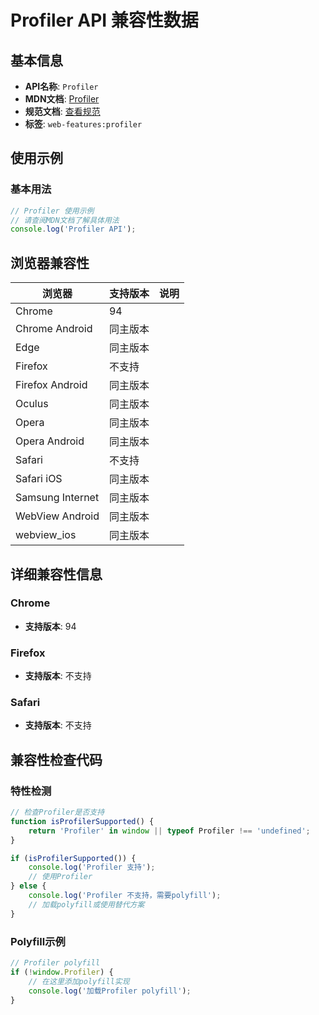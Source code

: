 # Profiler API 兼容性数据

## 基本信息

- **API名称**: `Profiler`
- **MDN文档**: [Profiler](https://developer.mozilla.org/docs/Web/API/Profiler)
- **规范文档**: [查看规范](https://wicg.github.io/js-self-profiling/#the-profiler-interface)
- **标签**: `web-features:profiler`

## 使用示例

### 基本用法

```javascript
// Profiler 使用示例
// 请查阅MDN文档了解具体用法
console.log('Profiler API');
```

## 浏览器兼容性

| 浏览器 | 支持版本 | 说明 |
|--------|----------|------|
| Chrome | 94 |  |
| Chrome Android | 同主版本 |  |
| Edge | 同主版本 |  |
| Firefox | 不支持 |  |
| Firefox Android | 同主版本 |  |
| Oculus | 同主版本 |  |
| Opera | 同主版本 |  |
| Opera Android | 同主版本 |  |
| Safari | 不支持 |  |
| Safari iOS | 同主版本 |  |
| Samsung Internet | 同主版本 |  |
| WebView Android | 同主版本 |  |
| webview_ios | 同主版本 |  |

## 详细兼容性信息

### Chrome

- **支持版本**: 94

### Firefox

- **支持版本**: 不支持

### Safari

- **支持版本**: 不支持

## 兼容性检查代码

### 特性检测

```javascript
// 检查Profiler是否支持
function isProfilerSupported() {
    return 'Profiler' in window || typeof Profiler !== 'undefined';
}

if (isProfilerSupported()) {
    console.log('Profiler 支持');
    // 使用Profiler
} else {
    console.log('Profiler 不支持，需要polyfill');
    // 加载polyfill或使用替代方案
}
```

### Polyfill示例

```javascript
// Profiler polyfill
if (!window.Profiler) {
    // 在这里添加polyfill实现
    console.log('加载Profiler polyfill');
}
```

